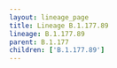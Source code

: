 ```yaml
---
layout: lineage_page
title: Lineage B.1.177.89
lineage: B.1.177.89
parent: B.1.177
children: ['B.1.177.89']
---
```


